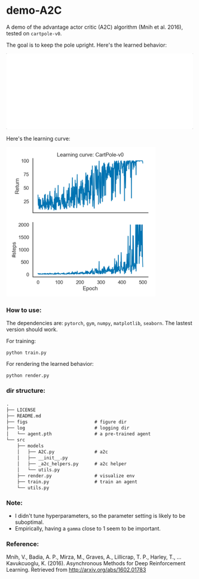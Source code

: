 # demo-A2C

A demo of the advantage actor critic (A2C) algorithm (Mnih et al. 2016), tested on `cartpole-v0`. 

The goal is to keep the pole upright. Here's the learned behavior: 

<img src="https://github.com/qihongl/demo-advantage-actor-critic/blob/master/figs/render-CartPole-v0.gif" width=500>

Here's the learning curve: 

<img src="https://github.com/qihongl/demo-advantage-actor-critic/blob/master/figs/lc-CartPole-v0.png" width=400>


### How to use: 

The dependencies are: `pytorch`, `gym`, `numpy`, `matplotlib`, `seaborn`. The lastest version should work. 

For training: 
```
python train.py
```

For rendering the learned behavior:
```
python render.py
```

### dir structure: 
```
.
├── LICENSE
├── README.md
├── figs                         # figure dir
├── log                          # logging dir 
│   └── agent.pth                # a pre-trained agent
└── src
    ├── models
    │   ├── A2C.py               # a2c
    │   ├── __init__.py
    │   ├── _a2c_helpers.py      # a2c helper 
    │   └── utils.py
    ├── render.py                # visualize env 
    ├── train.py                 # train an agent
    └── utils.py

```

### Note: 

- I didn't tune hyperparameters, so the parameter setting is likely to be suboptimal. 
- Empirically, having a `gamma` close to 1 seem to be important.

### Reference: 

Mnih, V., Badia, A. P., Mirza, M., Graves, A., Lillicrap, T. P., Harley, T., … Kavukcuoglu, K. (2016). Asynchronous Methods for Deep Reinforcement Learning. Retrieved from http://arxiv.org/abs/1602.01783

